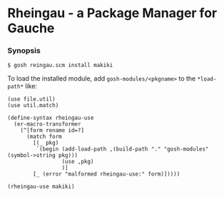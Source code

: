 Rheingau - a Package Manager for Gauche
=======================================

### Synopsis

```
$ gosh reingau.scm install makiki
```

To load the installed module, add `gosh-modules/<pkgname>` to the `*load-path*` like:

```
(use file.util)
(use util.match)

(define-syntax rheingau-use
  (er-macro-transformer
    (^[form rename id=?]
      (match form
        [(_ pkg)
         `(begin (add-load-path ,(build-path "." "gosh-modules" (symbol->string pkg)))
                 (use ,pkg)
                 )]
        [_ (error "malformed rheingau-use:" form)]))))

(rheingau-use makiki)
```
